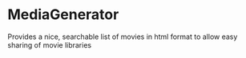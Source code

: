 # MediaGenerator

Provides a nice, searchable list of movies in html format to allow easy sharing of movie libraries
